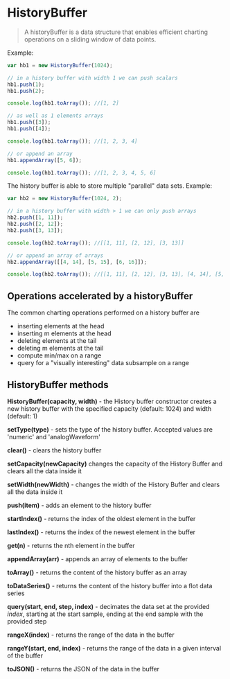 # HistoryBuffer

> A historyBuffer is a data structure that enables efficient charting operations
on a sliding window of data points.

Example:
```javascript
var hb1 = new HistoryBuffer(1024);

// in a history buffer with width 1 we can push scalars
hb1.push(1);
hb1.push(2);

console.log(hb1.toArray()); //[1, 2]

// as well as 1 elements arrays
hb1.push([3]);
hb1.push([4]);

console.log(hb1.toArray()); //[1, 2, 3, 4]

// or append an array
hb1.appendArray([5, 6]);

console.log(hb1.toArray()); //[1, 2, 3, 4, 5, 6]
```

The history buffer is able to store multiple "parallel" data sets. Example:

```javascript
var hb2 = new HistoryBuffer(1024, 2);

// in a history buffer with width > 1 we can only push arrays
hb2.push([1, 11]);
hb2.push([2, 12]);
hb2.push([3, 13]);

console.log(hb2.toArray()); //[[1, 11], [2, 12], [3, 13]]

// or append an array of arrays
hb2.appendArray([[4, 14], [5, 15], [6, 16]]);

console.log(hb2.toArray()); //[[1, 11], [2, 12], [3, 13], [4, 14], [5, 15], [6, 16]]
```

Operations accelerated by a historyBuffer
-----------------------------------------
The common charting operations performed on a history buffer are

* inserting elements at the head
* inserting m elements at the head
* deleting elements at the tail
* deleting m elements at the tail
* compute min/max on a range
* query for a "visually interesting" data subsample on a range



## HistoryBuffer methods

**HistoryBuffer(capacity, width)** - the History buffer constructor creates
   a new history buffer with the specified capacity (default: 1024) and width (default: 1)

**setType(type)** - sets the type of the history buffer. Accepted values are 'numeric' and 'analogWaveform' 

**clear()** - clears the history buffer 

**setCapacity(newCapacity)** changes the capacity of the History Buffer and clears all the data inside it 

**setWidth(newWidth)** - changes the width of the History Buffer and clears
   all the data inside it 

**push(item)** - adds an element to the history buffer 

**startIndex()** - returns the index of the oldest element in the buffer

**lastIndex()** - returns the index of the newest element in the buffer

**get(n)** - returns the nth element in the buffer

**appendArray(arr)** - appends an array of elements to the buffer

**toArray()** - returns the content of the history buffer as an array 

**toDataSeries()** - returns the content of the history buffer into a
   flot data series

**query(start, end, step, index)** - decimates the data set at the
   provided *index*, starting at the start sample, ending at the end sample
   with the provided step 

**rangeX(index)** - returns the range of the data in the buffer 

**rangeY(start, end, index)** - returns the range of the data
   in a given interval of the buffer

**toJSON()** - returns the JSON of the data in the buffer 
